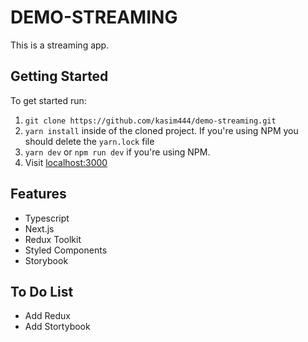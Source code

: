 # DEMO-STREAMING

This is a streaming app.

## Getting Started

To get started run:

1. `git clone https://github.com/kasim444/demo-streaming.git`
2. `yarn install` inside of the cloned project. If you're using NPM you should delete the `yarn.lock` file
3. `yarn dev` or `npm run dev` if you're using NPM.
4. Visit [localhost:3000](http://localhost:3000/)

## Features

- Typescript
- Next.js
- Redux Toolkit
- Styled Components
- Storybook

## To Do List

- Add Redux
- Add Stortybook
